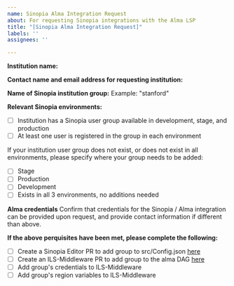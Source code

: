 ```yaml
---
name: Sinopia Alma Integration Request
about: For requesting Sinopia integrations with the Alma LSP
title: "[Sinopia Alma Integration Request]"
labels: ''
assignees: ''

---
```


**Institution name:**

**Contact name and email address for requesting institution:**

**Name of Sinopia institution group:**
Example: "stanford"

**Relevant Sinopia environments:**
- [ ] Institution has a Sinopia user group available in development, stage, and production
- [ ] At least one user is registered in the group in each environment

If your institution user group does not exist, or does not exist in all environments, please specify where your group needs to be added:
- [ ] Stage
- [ ] Production
- [ ] Development
- [ ] Exists in all 3 environments, no additions needed

**Alma credentials**
Confirm that credentials for the Sinopia / Alma integration can be provided upon request, and provide contact information if different than above.

**If the above perquisites have been met, please complete the following:**
- [ ] Create a Sinopia Editor PR to add group to src/Config.json [here](https://github.com/LD4P/sinopia_editor/blob/c06d7b49ab4475eafe63874daa8e6c94e5a05402/src/Config.js#L141-L151)
- [ ] Create an ILS-Middleware PR to add group to the alma DAG [here](https://github.com/LD4P/ils-middleware/blob/a2f5206245163209355ddf74ea226a9a369dced1/ils_middleware/dags/alma.py#L48-L60)
- [ ] Add group's credentials to ILS-Middleware
- [ ] Add group's region variables to ILS-Middleware
